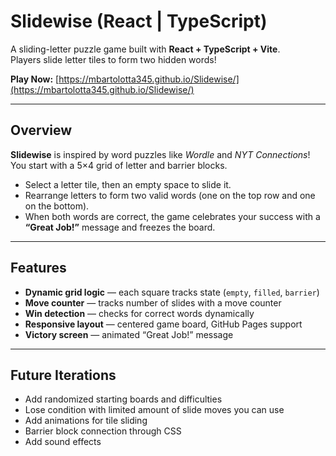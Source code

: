 # Slidewise (React | TypeScript)

A sliding-letter puzzle game built with **React + TypeScript + Vite**.  
Players slide letter tiles to form two hidden words!

**Play Now:** [https://mbartolotta345.github.io/Slidewise/](https://mbartolotta345.github.io/Slidewise/)

---

## Overview

**Slidewise** is inspired by word puzzles like *Wordle* and *NYT Connections*!
You start with a 5×4 grid of letter and barrier blocks.

- Select a letter tile, then an empty space to slide it.  
- Rearrange letters to form two valid words (one on the top row and one on the bottom).  
- When both words are correct, the game celebrates your success with a **“Great Job!”** message and freezes the board.

---

## Features

- **Dynamic grid logic** — each square tracks state (`empty`, `filled`, `barrier`)  
- **Move counter** — tracks number of slides with a move counter
- **Win detection** — checks for correct words dynamically
- **Responsive layout** — centered game board, GitHub Pages support
- **Victory screen** — animated “Great Job!” message

---

## Future Iterations

- Add randomized starting boards and difficulties
- Lose condition with limited amount of slide moves you can use  
- Add animations for tile sliding
- Barrier block connection through CSS 
- Add sound effects

